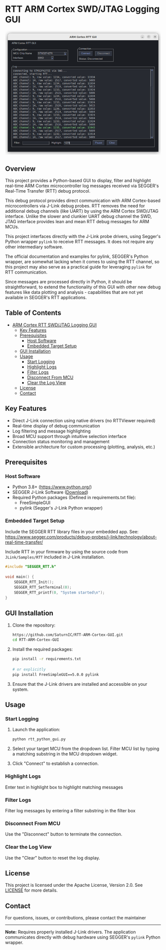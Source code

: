 # RTT ARM Cortex SWD/JTAG Logging GUI

![RTT GUI Screenshot](./docs/arm_cortex_rtt_gui_new_wt.png)

## Overview

This project provides a Python-based GUI to display, filter and highlight real-time ARM Cortex microcontroller log messages
received via SEGGER's Real-Time Transfer (RTT) debug protocol.

This debug protocol provides direct communication with ARM Cortex-based microcontrollers via J-Link debug probes.
RTT removes the need for additional debug channels (like UART) by using the ARM Cortex SWD/JTAG interface.
Unlike the slower and clunkier UART debug channel the SWD, JTAG interface provides lean and mean RTT debug messages for ARM MCUs.

This project interfaces directly with the J-Link probe drivers,
using Segger's Python wrapper `pylink` to receive RTT messages.
It does not require any other intermediary software.

The official documentation and examples for pylink, SEGGER's Python wrapper,
are somewhat lacking when it comes to using the RTT channel,
so this project may also serve as a practical guide for leveraging `pylink` for RTT communication.

Since messages are processed directly in Python,
it should be straightforward, to extend the functionality of this GUI with other
new debug features like data plotting and analysis - capabilities that are not yet available in SEGGER's RTT applications.

## Table of Contents
- [ARM Cortex RTT SWD/JTAG Logging GUI](#arm-cortex-swd/jtag-logging-gui)
  - [Key Features](#key-features)
  - [Prerequisites](#prerequisites)
    - [Host Software](#host-software)
    - [Embedded Target Setup](#embedded-target-setup)
  - [GUI Installation](#gui-installation)
  - [Usage](#usage)
    - [Start Logging](#start-logging)
    - [Highlight Logs](#highlight-logs)
    - [Filter Logs](#filter-logs)
    - [Disconnect From MCU](#disconnect-from-mcu)
    - [Clear the Log View](#clear-the-log-view)
  - [License](#license)
  - [Contact](#contact)


## Key Features
- Direct J-Link connection using native drivers (no RTTViewer required)
- Real-time display of debug communication
- Log filtering and message highlighting
- Broad MCU support through intuitive selection interface
- Connection status monitoring and management
- Extensible architecture for custom processing (plotting, analysis, etc.)

## Prerequisites

### Host Software
- Python 3.8+ (https://www.python.org/)
- SEGGER J-Link Software ([Download](https://www.segger.com/downloads/jlink))
- Required Python packages (Defined in requirements.txt file):
  - FreeSimpleGUI
  - pylink (Segger's J-Link Python wrapper)

### Embedded Target Setup
Include the SEGGER RTT library files in your embedded app.
See: https://www.segger.com/products/debug-probes/j-link/technology/about-real-time-transfer/

Include RTT in your firmware by using the source code from `JLink/Samples/RTT` included in J-Link installation.
```c
#include "SEGGER_RTT.h"

void main() {
    SEGGER_RTT_Init();
    SEGGER_RTT_SetTerminal(0);
    SEGGER_RTT_printf(0, "System started\n");
}
```

## GUI Installation

1. Clone the repository:
   ```bash
   https://github.com/SaturnIC/RTT-ARM-Cortex-GUI.git
   cd RTT-ARM-Cortex-GUI
   ```
2. Install the required packages:
   ```bash
   pip install -r requirements.txt

   # or explicitly
   pip install FreeSimpleGUI==5.0.0 pylink
   ```
3. Ensure that the J-Link drivers are installed and accessible on your system.

## Usage

### Start Logging
1. Launch the application:
   ```bash
   python rtt_python_gui.py
   ```

2. Select your target MCU from the dropdown list.
   Filter MCU list by typing a matching substring in the MCU dropdown widget.

3. Click "Connect" to establish a connection.

### Highlight Logs
Enter text in highlight box to highlight matching messages

### Filter Logs
Filter log messages by entering a filter substring in the filter box

### Disconnect From MCU
Use the "Disconnect" button to terminate the connection.

### Clear the Log View
Use the "Clear" button to reset the log display.


## License
This project is licensed under the Apache License, Version 2.0. See [LICENSE](LICENSE) for more details.

## Contact
For questions, issues, or contributions, please contact the maintainer

---

**Note:** Requires properly installed J-Link drivers. The application communicates directly with debug hardware using SEGGER's `pylink` Python wrapper.
